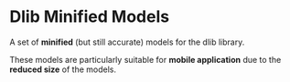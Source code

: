 # Dlib Minified Models
A set of __minified__ (but still accurate) models for the dlib library.

These models are particularly suitable for __mobile application__ due to the __reduced size__ of the models.
